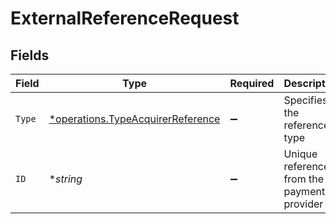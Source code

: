 # ExternalReferenceRequest


## Fields

| Field                                                                                 | Type                                                                                  | Required                                                                              | Description                                                                           | Example                                                                               |
| ------------------------------------------------------------------------------------- | ------------------------------------------------------------------------------------- | ------------------------------------------------------------------------------------- | ------------------------------------------------------------------------------------- | ------------------------------------------------------------------------------------- |
| `Type`                                                                                | [*operations.TypeAcquirerReference](../../models/operations/typeacquirerreference.md) | :heavy_minus_sign:                                                                    | Specifies the reference type                                                          | acquirer-reference                                                                    |
| `ID`                                                                                  | **string*                                                                             | :heavy_minus_sign:                                                                    | Unique reference from the payment provider                                            | 123456789012345                                                                       |